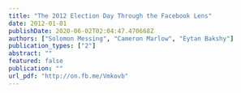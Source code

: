 ```yaml
---
title: "The 2012 Election Day Through the Facebook Lens"
date: 2012-01-01
publishDate: 2020-06-02T02:04:47.470668Z
authors: ["Solomon Messing", "Cameron Marlow", "Eytan Bakshy"]
publication_types: ["2"]
abstract: ""
featured: false
publication: ""
url_pdf: "http://on.fb.me/Vmkovb"
---
```


